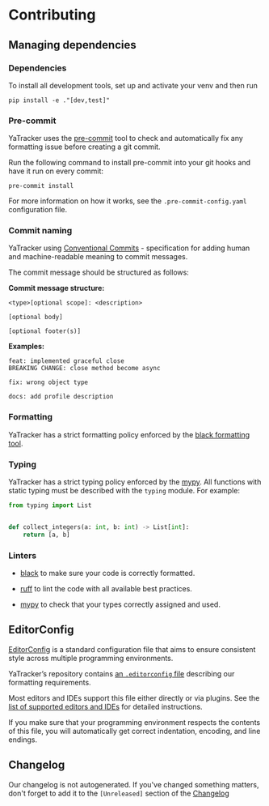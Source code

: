 # Contributing

## Managing dependencies

### Dependencies

To install all development tools, set up and activate your venv and then run
```shell
pip install -e ."[dev,test]"
```

### Pre-commit

YaTracker uses the [pre-commit](https://pre-commit.com/#install) tool to check and automatically
fix any formatting issue before creating a git commit.

Run the following command to install pre-commit into your git hooks and have it run on every
commit:

```shell
pre-commit install
```

For more information on how it works, see the `.pre-commit-config.yaml` configuration file.

### Commit naming

YaTracker using [Conventional Commits](https://www.conventionalcommits.org/en/v1.0.0/) -
specification for adding human and machine-readable meaning to commit messages.

The commit message should be structured as follows:

**Commit message structure:**

```
<type>[optional scope]: <description>

[optional body]

[optional footer(s)]
```

**Examples:**

```
feat: implemented graceful close
BREAKING CHANGE: close method become async
```

```
fix: wrong object type
```

```
docs: add profile description
```

### Formatting

YaTracker has a strict formatting policy enforced by
the [black formatting tool](https://github.com/python/black).

### Typing

YaTracker has a strict typing policy enforced by the [mypy](https://github.com/python/mypy). All
functions with static typing must be described with the `typing` module. For example:

```python
from typing import List


def collect_integers(a: int, b: int) -> List[int]:
    return [a, b]
```

### Linters

- [black](https://github.com/python/black/) to make sure your code is correctly formatted.

- [ruff](https://github.com/astral-sh/ruff) to lint the code with all available best practices.

- [mypy](https://github.com/python/mypy) to check that your types correctly assigned and used.

## EditorConfig

[EditorConfig](http://editorconfig.org/) is a standard configuration file that aims to ensure
consistent style across multiple programming environments.

YaTracker’s repository
contains [an `.editorconfig` file](https://github.com/Olegt0rr/YaTracker/blob/master/.editorconfig)
describing our formatting requirements.

Most editors and IDEs support this file either directly or via plugins. See
the [list of supported editors and IDEs](http://editorconfig.org/#download) for detailed
instructions.

If you make sure that your programming environment respects the contents of this file, you will
automatically get correct indentation, encoding, and line endings.

## Changelog
Our changelog is not autogenerated.
If you've changed something matters, don't forget to add it to the `[Unreleased]` section of the [Changelog](CHANGELOG.md)
